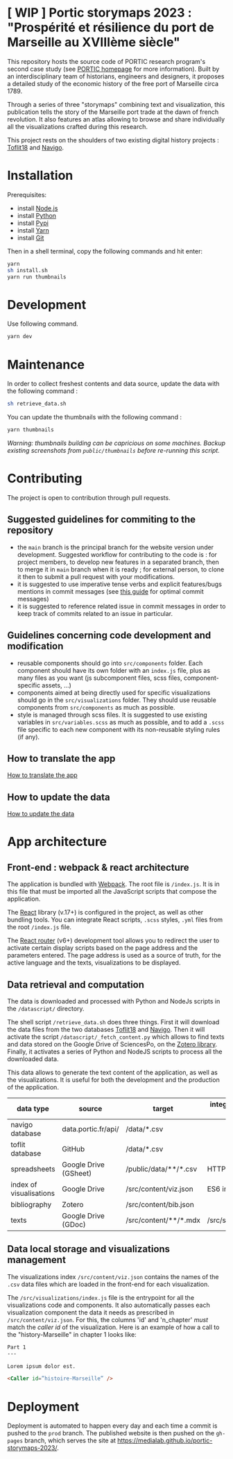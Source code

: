 # [ WIP ] Portic storymaps 2023 : "Prospérité et résilience du port de Marseille au XVIIIème siècle"


This repository hosts the source code of PORTIC research program's second case study (see [PORTIC homepage](https://anr.portic.fr/) for more information). Built by an interdisciplinary team of historians, engineers and designers, it proposes a detailed study of the economic history of the free port of Marseille circa 1789.

Through a series of three "storymaps" combining text and visualization, this publication tells the story of the Marseille port trade at the dawn of french revolution. It also features an atlas allowing to browse and share individually all the visualizations crafted during this research.

This project rests on the shoulders of two existing digital history projects : [Toflit18](http://toflit18.medialab.sciences-po.fr/#/home) and [Navigo](http://navigocorpus.org/).

# Installation

Prerequisites:

* install [Node.js](https://nodejs.org/)
* install [Python](https://www.python.org/)
* install [Pypi](https://pypi.org/)
* install [Yarn](https://yarnpkg.com/)
* install [Git](https://git-scm.com/book/en/v2/Getting-Started-Installing-Git)

Then in a shell terminal, copy the following commands and hit enter:

```bash
yarn
sh install.sh
yarn run thumbnails
```

# Development

Use following command.


```bash
yarn dev
```

# Maintenance

In order to collect freshest contents and data source, update the data with the following command :

```bash
sh retrieve_data.sh
```

You can update the thumbnails with the following command : 

```bash
yarn thumbnails
```

*Warning: thumbnails building can be capricious on some machines. Backup existing screenshots from `public/thumbnails` before re-running this script.*

# Contributing

The project is open to contribution through pull requests.

## Suggested guidelines for commiting to the repository

- the `main` branch is the principal branch for the website version under development. Suggested workflow for contributing to the code is : for project members, to develop new features in a separated branch, then to merge it in `main` branch when it is ready ; for external person, to clone it then to submit a pull request with your modifications.
- it is suggested to use imperative tense verbs and explicit features/bugs mentions in commit messages (see [this guide](https://gist.github.com/luismts/495d982e8c5b1a0ced4a57cf3d93cf60) for optimal commit messages)
- it is suggested to reference related issue in commit messages in order to keep track of commits related to an issue in particular.

## Guidelines concerning code development and modification

- reusable components should go into `src/components` folder. Each component should have its own folder with an `index.js` file, plus as many files as you want (js subcomponent files, scss files, component-specific assets, ...)
- components aimed at being directly used for specific visualizations should go in the `src/visualizations` folder. They should use reusable components from `src/components` as much as possible.
- style is managed through scss files. It is suggested to use existing variables in `src/variables.scss` as much as possible, and to add a `.scss` file specific to each new component with its non-reusable styling rules (if any).

## How to translate the app

[How to translate the app](./src/i18n/README.md)
## How to update the data

[How to update the data](./datascripts/README.md)

# App architecture

## Front-end : webpack & react architecture

The application is bundled with [Webpack](https://webpack.js.org/). The root file is `/index.js`. It is in this file that must be imported all the JavaScript scripts that compose the application.

The [React](https://reactjs.org/) library (v.17+) is configured in the project, as well as other bundling tools. You can integrate React scripts, `.scss` styles, `.yml` files from the root `/index.js` file.

The [React router](https://reactrouter.com/) (v6+) development tool allows you to redirect the user to activate certain display scripts based on the page address and the parameters entered. The page address is used as a source of truth, for the active language and the texts, visualizations to be displayed.

## Data retrieval and computation

The data is downloaded and processed with Python and NodeJs scripts in the `/datascript/` directory.

The shell script `/retrieve_data.sh` does three things. First it will download the data files from the two databases [Toflit18](http://toflit18.medialab.sciences-po.fr/#/home) and [Navigo](http://navigocorpus.org/). Then it will activate the script `/datascript/_fetch_content.py` which allows to find texts and data stored on the Google Drive of SciencesPo, on the [Zotero library](https://www.zotero.org/groups/4690289/portic-storymap-2022/library). Finally, it activates a series of Python and NodeJS scripts to process all the downloaded data.

This data allows to generate the text content of the application, as well as the visualizations. It is useful for both the development and the production of the application.

| data type               | source                | target                | integration on app | downloading                   |
|-------------------------|-----------------------|-----------------------|--------------------|-------------------------------|
| navigo database         | data.portic.fr/api/   | /data/*.csv           |                    | /retrieve_data.sh             |
| toflit database         | GitHub                | /data/*.csv           |                    | /retrieve_data.sh             |
| spreadsheets            | Google Drive (GSheet) | /public/data/**/*.csv | HTTP GET           | /datascript/fetch_content.py |
| index of visualisations | Google Drive          | /src/content/viz.json    | ES6 import         | /datascript/fetch_content.py |
| bibliography            | Zotero                | /src/content/bib.json    |                    | /datascript/_fetch_content.py |
| texts                   | Google Drive (GDoc)   | /src/content/**/*.mdx | /src/summary.js    | /datascript/_fetch_content.py |

## Data local storage and visualizations management

The visualizations index `/src/content/viz.json` contains the names of the `.csv` data files which are loaded in the front-end for each visualization. 

The `/src/visualizations/index.js` file is the entrypoint for all the visualizations code and components. It also automatically passes each visualization component the data it needs as prescribed in `/src/content/viz.json`. For this, the columns 'id' and 'n_chapter' *must* match the *caller id* of the visualization. Here is an example of how a call to the "history-Marseille" in chapter 1 looks like:

```md
Part 1
---

Lorem ipsum dolor est.

<Caller id=”histoire-Marseille” />
```

# Deployment

Deployment is automated to happen every day and each time a commit is pushed to the `prod` branch. The published website is then pushed on the `gh-pages` branch, which serves the site at https://medialab.github.io/portic-storymaps-2023/.